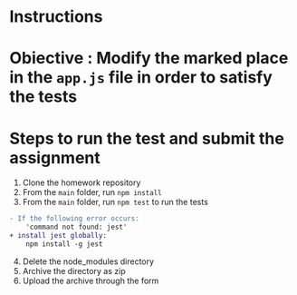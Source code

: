 # Instructions

# Obiective : Modify the marked place in the `app.js` file in order to satisfy the tests

# Steps to run the test and submit the assignment

1. Clone the homework repository
2. From the `main` folder, run `npm install`
3. From the `main` folder, run `npm test` to run the tests

```diff
- If the following error occurs:
    'command not found: jest'
+ install jest globally:
    npm install -g jest

```

4. Delete the node_modules directory
5. Archive the directory as zip
6. Upload the archive through the form
